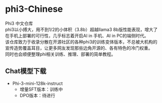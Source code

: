 # phi3-Chinese
Phi3 中文仓库  
phi3以小搏大，用不到1/2的小体积（3.8b）超越llama3 8b版性能表现，增大了在手机上部署的可行性，几乎标志着开启AI in 手机、AI in PC的端侧时代。  
该仓库致力于收录分散在开源社区的各种phi3的训练变体版本，不总被大机构的宣传造势覆盖耳目，让更多网友发现那些边角开源的、各有特色的冷门权重。  
同时也会顺便整理phi相关训练、推理、部署的简单教程。  

## Chat模型下载
- Phi-3-mini-128k-instruct
  - 增量SFT版本：训练中
  - DPO版本：待进行
